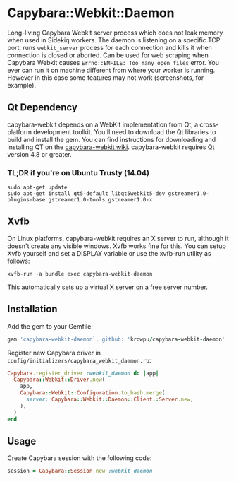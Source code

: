Capybara::Webkit::Daemon
========================

Long-living Capybara Webkit server process which does not leak memory
when used in Sidekiq workers. The daemon is listening on a specific TCP
port, runs `webkit_server` process for each connection and kills it when
connection is closed or aborted. Can be used for web scraping when
Capybara Webkit causes `Errno::EMFILE: Too many open files` error.
You ever can run it on machine different from where your worker is running.
However in this case some features may not work (screenshots, for example).

Qt Dependency
-------------

capybara-webkit depends on a WebKit implementation from Qt, a cross-platform
development toolkit. You'll need to download the Qt libraries to build and
install the gem. You can find instructions for downloading and installing QT on
the
[capybara-webkit wiki](https://github.com/thoughtbot/capybara-webkit/wiki/Installing-Qt-and-compiling-capybara-webkit).
capybara-webkit requires Qt version 4.8 or greater.

### TL;DR if you're on Ubuntu Trusty (14.04)

```
sudo apt-get update
sudo apt-get install qt5-default libqt5webkit5-dev gstreamer1.0-plugins-base gstreamer1.0-tools gstreamer1.0-x
```

Xvfb
----

On Linux platforms, capybara-webkit requires an X server to run,
although it doesn't create any visible windows. Xvfb works fine for this.
You can setup Xvfb yourself and set a DISPLAY variable or use the xvfb-run
utility as follows:

```
xvfb-run -a bundle exec capybara-webkit-daemon
```

This automatically sets up a virtual X server on a free server number.

Installation
------------

Add the gem to your Gemfile:

```ruby
gem 'capybara-webkit-daemon`, github: 'krowpu/capybara-webkit-daemon'
```

Register new Capybara driver in `config/initializers/capybara_webkit_daemon.rb`:

```ruby
Capybara.register_driver :webkit_daemon do |app|
  Capybara::Webkit::Driver.new(
    app,
    Capybara::Webkit::Configuration.to_hash.merge(
      server: Capybara::Webkit::Daemon::Client::Server.new,
    ),
  )
end
```

Usage
-----

Create Capybara session with the following code:

```ruby
session = Capybara::Session.new :webkit_daemon
```
